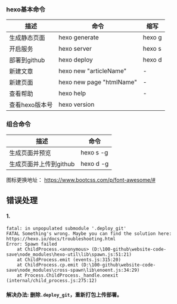 ### hexo基本命令

描述 | 命令 | 缩写
--- | --- | --- 
生成静态页面 | hexo generate | hexo g
开启服务 | hexo server | hexo s
部署到github | hexo deploy | hexo d
新建文章 | hexo new "articleName" | -
新建页面 | hexo new page "htmlName" | -
查看帮助 | hexo help | - 
查看hexo版本号 | hexo version

### 组合命令
描述 | 命令 |
--- | --- |  
生成页面并预览 | hexo s -g | 
生成页面并上传到github | hexo d -g | 


图标更换地址： https://www.bootcss.com/p/font-awesome/#


## 错误处理

#### 1. 
```
fatal: in unpopulated submodule '.deploy_git'
FATAL Something's wrong. Maybe you can find the solution here: https://hexo.io/docs/troubleshooting.html
Error: Spawn failed
    at ChildProcess.<anonymous> (D:\100-github\website-code-save\node_modules\hexo-util\lib\spawn.js:51:21)
    at ChildProcess.emit (events.js:315:20)
    at ChildProcess.cp.emit (D:\100-github\website-code-save\node_modules\cross-spawn\lib\enoent.js:34:29)
    at Process.ChildProcess._handle.onexit (internal/child_process.js:275:12)
```

#### 解决办法: 删除```.deploy_git```，重新打包上传部署。
